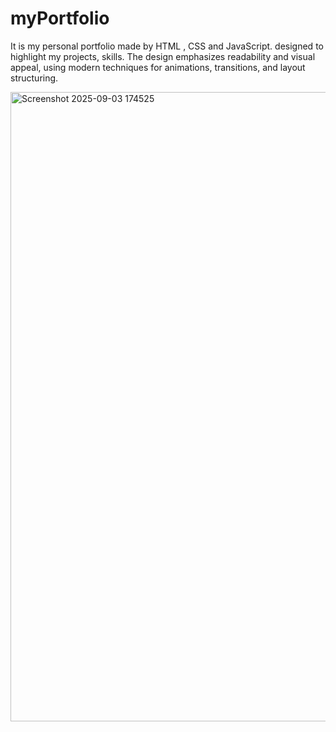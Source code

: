 # myPortfolio
It is my personal portfolio made by HTML , CSS and JavaScript. designed to highlight my projects, skills. The design emphasizes readability and visual appeal, using modern techniques for animations, transitions, and layout structuring.


<img width="1920" height="1007" alt="Screenshot 2025-09-03 174525" src="https://github.com/user-attachments/assets/42250adb-8e69-42d8-b16b-a57b7b0dd8f0" />
